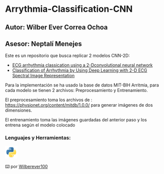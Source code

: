 # Arrythmia-Classification-CNN
## Autor: Wilber Ever Correa Ochoa
## Asesor: Neptalí Menejes

Este es un repositorio que busca replicar 2 modelos CNN-2D:
* [ECG arrhythmia classication using a 2-Dconvolutional neural network](https://doi.org/10.3390/rs12101685)
* [Classification of Arrhythmia by Using Deep Learning with 2-D ECG Spectral Image Representation](https://arxiv.org/abs/1804.06812)





Para la implementación se ha usado la base de datos MIT-BIH Arritmia, para cada modelo se tienen 2 archivos: Preprocesamiento y Entrenamiento.

El preprocesamiento toma los archivos de : https://physionet.org/content/mitdb/1.0.0/  para generar imágenes de dos dimensiones.

El entrenamiento toma las imágenes guardadas del anterior paso y los entrena según el modelo colocado


<h3 align="left">Lenguajes y Herramientas:</h3>
<p align="left"> <a href="https://www.python.org" target="_blank" rel="noreferrer"> <img src="https://raw.githubusercontent.com/devicons/devicon/master/icons/python/python-original.svg" alt="python" width="40" height="40"/> </a> </p>




⌨️ por [Wilberever100](https://github.com/wilberever100)
